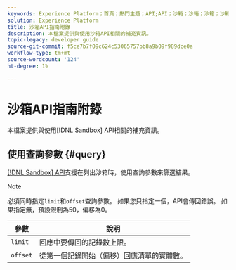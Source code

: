 ```yaml
---
keywords: Experience Platform；首頁；熱門主題；API;API；沙箱；沙箱；沙箱；沙箱
solution: Experience Platform
title: 沙箱API指南附錄
description: 本檔案提供與使用沙箱API相關的補充資訊。
topic-legacy: developer guide
source-git-commit: f5ce7b7f09c624c53065757bb8a9b09f989dce0a
workflow-type: tm+mt
source-wordcount: '124'
ht-degree: 1%

---
```


# 沙箱API指南附錄

本檔案提供與使用[!DNL Sandbox] API相關的補充資訊。

## 使用查詢參數 {#query}

[[!DNL Sandbox] API](https://www.adobe.io/experience-platform-apis/references/sandbox)支援在列出沙箱時，使用查詢參數來篩選結果。

>[!NOTE]
>
>必須同時指定`limit`和`offset`查詢參數。 如果您只指定一個，API會傳回錯誤。 如果指定無，預設限制為50，偏移為0。

| 參數 | 說明 |
| --- | --- |
| `limit` | 回應中要傳回的記錄數上限。 |
| `offset` | 從第一個記錄開始（偏移）回應清單的實體數。 |
